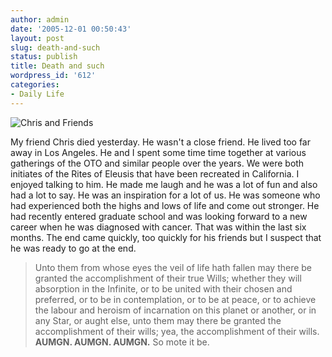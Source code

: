 ```yaml
---
author: admin
date: '2005-12-01 00:50:43'
layout: post
slug: death-and-such
status: publish
title: Death and such
wordpress_id: '612'
categories:
- Daily Life
---
```


![Chris and Friends](http://www.zhangzhung.net/pics/51523955.jpg)

My friend Chris died yesterday. He wasn't a close friend. He lived too
far away in Los Angeles. He and I spent some time time together at
various gatherings of the OTO and similar people over the years. We were
both initiates of the Rites of Eleusis that have been recreated in
California. I enjoyed talking to him. He made me laugh and he was a lot
of fun and also had a lot to say. He was an inspiration for a lot of us.
He was someone who had experienced both the highs and lows of life and
come out stronger. He had recently entered graduate school and was
looking forward to a new career when he was diagnosed with cancer. That
was within the last six months. The end came quickly, too quickly for
his friends but I suspect that he was ready to go at the end.

> Unto them from whose eyes the veil of life hath fallen may there be
> granted the accomplishment of their true Wills; whether they will
> absorption in the Infinite, or to be united with their chosen and
> preferred, or to be in contemplation, or to be at peace, or to achieve
> the labour and heroism of incarnation on this planet or another, or in
> any Star, or aught else, unto them may there be granted the
> accomplishment of their wills; yea, the accomplishment of their wills.
> **AUMGN. AUMGN. AUMGN.** So mote it be.
